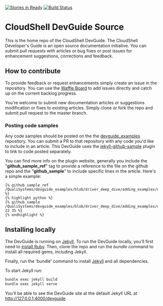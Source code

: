 [![Stories in Ready](https://badge.waffle.io/QualiSystems/devguide_source.svg?label=ready&title=Ready)](http://waffle.io/QualiSystems/devguide_source)
[![Build Status](https://travis-ci.org/QualiSystems/devguide_source.svg?branch=master)](https://travis-ci.org/QualiSystems/devguide_source)

# CloudShell DevGuide Source

This is the home repo of the CloudShell DevGuide. The CloudShell Developer's Guide is an open
source documentation initiative. You can submit pull requests with articles or bug fixes or post issues for enhancement suggestions, corrections and feedback.

## How to contribute

To provide feedback or request enhancements simply create an issue in the repository. You can use the [Waffle Board](https://waffle.io/QualiSystems/devguide_source) to add issues directly and catch up on the current backlog progress.

You're welcome to submit new documentation articles or suggestions modification or fixes to existing articles.
Simply clone or fork the repo and submit pull request to the master branch.


### Posting code samples

Any code samples should be posted on the the [devguide_examples](https://github.com/QualiSystems/devguide_examples) repository. You can submit a PR to that repository with any code you'd like to include in an article. This DevGuide uses the [jekyll-github-sample](https://github.com/bwillis/jekyll-github-sample) plugin to link to code posted separately.

You can find more info on the plugin website, generally you include the "**github_sample_ref**" tag to provide a reference to the file on the github repo and the "**github_sample**" to include specific lines in the article. Here's a simple example:

```Liquid
{% github_sample_ref /QualiSystems/devguide_examples/blob/driver_deep_dive/adding_examples/driver_deep_dive/src/driver.py %}
{% highlight python %}
{% github_sample /QualiSystems/devguide_examples/blob/driver_deep_dive/adding_examples/driver_deep_dive/src/driver.py 22 35 %}
{% endhighlight %}
```

## Installing locally

The DevGuide is running on [Jekyll](https://jekyllrb.com/). To run the DevGuide locally, you'll first need to [install Ruby](https://www.ruby-lang.org/en/documentation/installation/). Then, clone the repo and run the _bundle_ command to install all required gems, including Jekyll.

Finally, run the 'bundle' command to install [Jekyll](https://jekyllrb.com/) and all dependencies.

To start Jekyll run:

```bash
bundle exec jekyll build
bundle exec jekyll serve
```

You'll be able to see the DevGuide site at the default Jekyll URL at http://127.0.0.1:4000/devguide.
